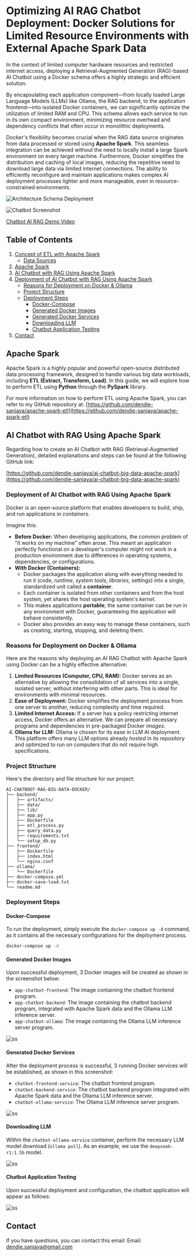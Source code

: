 
# Optimizing AI RAG Chatbot Deployment: Docker Solutions for Limited Resource Environments with External Apache Spark Data

In the context of limited computer hardware resources and restricted internet access, deploying a Retrieval-Augmented Generation (RAG)-based AI Chatbot using a Docker schema offers a highly strategic and efficient solution.

By encapsulating each application component—from locally loaded Large Language Models (LLMs) like Ollama, the RAG backend, to the application frontend—into isolated Docker containers, we can significantly optimize the utilization of limited RAM and CPU. This schema allows each service to run in its own compact environment, minimizing resource overhead and dependency conflicts that often occur in monolithic deployments.

Docker's flexibility becomes crucial when the RAG data source originates from data processed or stored using **Apache Spark**. This seamless integration can be achieved without the need to locally install a large Spark environment on every target machine. Furthermore, Docker simplifies the distribution and caching of local images, reducing the repetitive need to download large data via limited internet connections. The ability to efficiently reconfigure and maintain applications makes complex AI deployment processes lighter and more manageable, even in resource-constrained environments.


![Architecture Schema Deployment](./ss/skema.png)

![Chatbot Screenshot](./ss/ss-chatbot.jpg)

[Chatbot AI RAG Demo Video](./ss/video-demo.mp4)


## Table of Contents

1.  [Concept of ETL with Apache Spark](https://github.com/dendie-sanjaya/ai-chatboot-rag-big-data-docker#concept-of-etl-with-apache-spark)
      * [Data Sources](https://github.com/dendie-sanjaya/ai-chatboot-rag-big-data-docker#data-sources)
2.  [Apache Spark](https://github.com/dendie-sanjaya/ai-chatboot-rag-big-data-docker#apache-spark)
3.  [AI Chatbot with RAG Using Apache Spark](https://github.com/dendie-sanjaya/ai-chatboot-rag-big-data-docker#ai-chatbot-with-rag-using-apache-spark)
4.  [Deployment of AI Chatbot with RAG Using Apache Spark](https://github.com/dendie-sanjaya/ai-chatboot-rag-big-data-docker#deployment-of-ai-chatbot-with-rag-using-apache-spark)
      * [Reasons for Deployment on Docker & Ollama](https://github.com/dendie-sanjaya/ai-chatboot-rag-big-data-docker#reasons-for-deployment-on-docker--ollama)
      * [Project Structure](https://github.com/dendie-sanjaya/ai-chatboot-rag-big-data-docker#project-structure)
      * [Deployment Steps](https://github.com/dendie-sanjaya/ai-chatboot-rag-big-data-docker#deployment-steps)
          * [Docker-Compose](https://github.com/dendie-sanjaya/ai-chatboot-rag-big-data-docker#docker-compose)
          * [Generated Docker Images](https://github.com/dendie-sanjaya/ai-chatboot-rag-big-data-docker#generated-docker-images)
          * [Generated Docker Services](https://github.com/dendie-sanjaya/ai-chatboot-rag-big-data-docker#generated-docker-services)
          * [Downloading LLM](https://github.com/dendie-sanjaya/ai-chatboot-rag-big-data-docker#downloading-llm)
          * [Chatbot Application Testing](https://github.com/dendie-sanjaya/ai-chatboot-rag-big-data-docker#chatbot-application-testing)
5.  [Contact](https://github.com/dendie-sanjaya/ai-chatboot-rag-big-data-docker#contact)



## Apache Spark

Apache Spark is a highly popular and powerful open-source distributed data processing framework, designed to handle various big data workloads, including **ETL (Extract, Transform, Load)**. In this guide, we will explore how to perform ETL using **Python** through the **PySpark** library.

For more information on how to perform ETL using Apache Spark, you can refer to my GitHub repository at: [https://github.com/dendie-sanjaya/apache-spark-etl](https://github.com/dendie-sanjaya/apache-spark-etl)



## AI Chatbot with RAG Using Apache Spark

Regarding how to create an AI Chatbot with RAG (Retrieval-Augmented Generation), detailed explanations and steps can be found at the following GitHub link:

[https://github.com/dendie-sanjaya/ai-chatbot-big-data-apache-spark](https://github.com/dendie-sanjaya/ai-chatbot-big-data-apache-spark)



### Deployment of AI Chatbot with RAG Using Apache Spark

Docker is an open-source platform that enables developers to build, ship, and run applications in *containers*.

Imagine this:

  * **Before Docker:** When developing applications, the common problem of "it works on my machine" often arose. This meant an application perfectly functional on a developer's computer might not work in a production environment due to differences in operating systems, dependencies, or configurations.
  * **With Docker (Containers):**
      * Docker packages the application along with everything needed to run it (code, *runtime*, *system tools*, *libraries*, settings) into a single, standardized unit called a **container**.
      * Each container is isolated from other containers and from the host system, yet shares the host operating system's *kernel*.
      * This makes applications **portable**; the same container can be run in any environment with Docker, guaranteeing the application will behave consistently.
      * Docker also provides an easy way to manage these containers, such as creating, starting, stopping, and deleting them.



### Reasons for Deployment on Docker & Ollama

Here are the reasons why deploying an AI RAG Chatbot with Apache Spark using Docker can be a highly effective alternative:

1.  **Limited Resources (Computer, CPU, RAM):** Docker serves as an alternative by allowing the consolidation of all services into a single, isolated server, without interfering with other parts. This is ideal for environments with minimal resources.
2.  **Ease of Deployment:** Docker simplifies the deployment process from one server to another, reducing complexity and time required.
3.  **Limited Internet Access:** If a server has a policy restricting internet access, Docker offers an alternative. We can prepare all necessary programs and dependencies in pre-packaged Docker *images*.
4.  **Ollama for LLM:** Ollama is chosen for its ease in LLM AI deployment. This platform offers many LLM options already *hosted* in its repository and optimized to run on computers that do not require high specifications.



### Project Structure

Here's the directory and file structure for our project:

```
AI-CHATBOOT-RAG-BIG-DATA-DOCKER/
├── backend/
│   ├── artifacts/
│   ├── data/
│   ├── lib/
│   ├── app.py
│   ├── Dockerfile
│   ├── etl_process.py
│   ├── query_data.py
│   ├── requirements.txt
│   └── setup_db.py
├── frontend/
│   ├── Dockerfile
│   ├── index.html
│   └── nginx.conf
├── ollama/
│   └── Dockerfile
├── docker-compose.yml
├── docker-save-load.txt
└── readme.md
```



### Deployment Steps

#### Docker-Compose

To run the deployment, simply execute the `docker-compose up -d` command, as it contains all the necessary configurations for the deployment process.

```bash
docker-compose up -d
```




#### Generated Docker Images

Upon successful deployment, 3 Docker images will be created as shown in the screenshot below:

  * `app-chatbot-frontend`: The image containing the chatbot frontend program.
  * `app-chatbot-backend`: The image containing the chatbot backend program, integrated with Apache Spark data and the Ollama LLM inference server.
  * `app-chatbot-ollama`: The image containing the Ollama LLM inference server program.

![ss](./ss/docker-2.jpg)




#### Generated Docker Services

After the deployment process is successful, 3 running Docker services will be established, as shown in this screenshot:

  * `chatbot-frontend-service`: The chatbot frontend program.
  * `chatbot-backend-service`: The chatbot backend program integrated with Apache Spark data and the Ollama LLM inference server.
  * `chatbot-ollama-service`: The Ollama LLM inference server program.

![ss](./ss/docker-4-2.jpg)



#### Downloading LLM

Within the `chatbot-ollama-service` container, perform the necessary LLM model download (`ollama pull`). As an example, we use the `deepseek-r1:1.5b` model.

![ss](./ss/docker-5-1.jpg)



#### Chatbot Application Testing

Upon successful deployment and configuration, the chatbot application will appear as follows:

![ss](./ss/ss-chatbot.jpg)




## Contact

If you have questions, you can contact this email:
Email: dendie.sanjaya@gmail.com